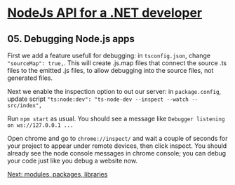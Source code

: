 # [NodeJs API for a .NET developer](../README.md)



## 05. Debugging Node.js apps

First we add a feature usefull for debugging: in `tsconfig.json`, change `"sourceMap": true,`.
This will create .js.map files that connect the source .ts files to the emitted .js files, to allow debugging into the source files, not generated files.

Next we enable the inspection option to out our server: in `package.config`, update script `"ts:node:dev": "ts-node-dev --inspect --watch -- src/index",`

Run `npm start` as usual. You should see a message like `Debugger listening on ws://127.0.0.1 ...`

Open chrome and go to `chrome://inspect/` and wait a couple of seconds for your project to appear under remote devices, then click inspect.
You should already see the node console messages in chrome console; you can debug your code just like you debug a website now.



[Next: modules, packages, libraries](06-modules-packages-libraries.md)
